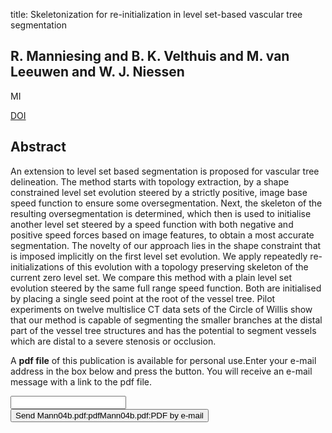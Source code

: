 title: Skeletonization for re-initialization in level set-based vascular tree segmentation

## R. Manniesing and B. K. Velthuis and M. van Leeuwen and W. J. Niessen
MI

<a href="https://doi.org/10.1117/12.533045">DOI</a>

## Abstract
An extension to level set based segmentation is proposed for vascular tree delineation. The method starts with topology extraction, by a shape constrained level set evolution steered by a strictly positive, image base speed function to ensure some oversegmentation. Next, the skeleton of the resulting oversegmentation is determined, which then is used to initialise another level set steered by a speed function with both negative and positive speed forces based on image features, to obtain a most accurate segmentation. The novelty of our approach lies in the shape constraint that is imposed implicitly on the first level set evolution. We apply repeatedly re-initializations of this evolution with a topology preserving skeleton of the current zero level set. We compare this method with a plain level set evolution steered by the same full range speed function. Both are initialised by placing a single seed point at the root of the vessel tree. Pilot experiments on twelve multislice CT data sets of the Circle of Willis show that our method is capable of segmenting the smaller branches at the distal part of the vessel tree structures and has the potential to segment vessels which are distal to a severe stenosis or occlusion.

A <b>pdf file</b> of this publication is available for personal use.Enter your e-mail address in the box below and press the button. You will receive an e-mail message with a link to the pdf file.
<form action="sender.php">  <input type="text" name="email">  <input type="submit" value="Send Mann04b.pdf:pdfMann04b.pdf:PDF by e-mail"></form>
